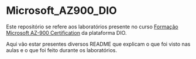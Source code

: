 # Microsoft_AZ900_DIO
Este repositório se refere aos laboratórios presente no curso [Formação Microsoft AZ-900 Certification](https://web.dio.me/track/formacao-microsoft-az-900-certification) da plataforma DIO.

Aqui vão estar presentes diversos README que explicam o que foi visto nas aulas e o que foi feito durante os laboratórios.

